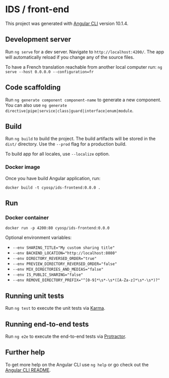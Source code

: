 # IDS / front-end

This project was generated with [Angular CLI](https://github.com/angular/angular-cli) version 10.1.4.

## Development server

Run `ng serve` for a dev server. Navigate to `http://localhost:4200/`. The app will automatically reload if you change any of the source files.

To have a French translation reachable from another local computer run: `ng serve --host 0.0.0.0 --configuration=fr`

## Code scaffolding

Run `ng generate component component-name` to generate a new component. You can also use `ng generate directive|pipe|service|class|guard|interface|enum|module`.

## Build

Run `ng build` to build the project. The build artifacts will be stored in the `dist/` directory. Use the `--prod` flag for a production build.

To build app for all locales, use `--localize` option.

### Docker image

Once you have build Angular application, run:

`docker build -t cyosp/ids-frontend:0.0.0 .`

## Run

### Docker container

`docker run -p 4200:80 cyosp/ids-frontend:0.0.0`

Optional environment variables:
 - `--env SHARING_TITLE="My custom sharing title"`
 - `--env BACKEND_LOCATION="http://localhost:8080"`
 - `--env DIRECTORY_REVERSED_ORDER="true"`
 - `--env PREVIEW_DIRECTORY_REVERSED_ORDER="false"`
 - `--env MIX_DIRECTORIES_AND_MEDIAS="false"`
 - `--env IS_PUBLIC_SHARING="false"`
 - `--env REMOVE_DIRECTORY_PREFIX="^[0-9]*\s*-\s*([A-Za-z]*\s*-\s*)?"`

## Running unit tests

Run `ng test` to execute the unit tests via [Karma](https://karma-runner.github.io).

## Running end-to-end tests

Run `ng e2e` to execute the end-to-end tests via [Protractor](http://www.protractortest.org/).

## Further help

To get more help on the Angular CLI use `ng help` or go check out the [Angular CLI README](https://github.com/angular/angular-cli/blob/master/README.md).
